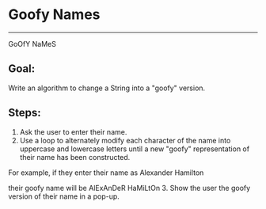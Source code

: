 

# Goofy Names

<hr/>
GoOfY NaMeS

## Goal:

Write an algorithm to change a String into a "goofy" version.

## Steps:

1. Ask the user to enter their name.
2. Use a loop to alternately modify each character of the name into uppercase and lowercase letters until a new "goofy" representation of their name has been constructed.

For example, if they enter their name as Alexander Hamilton

their goofy name will be AlExAnDeR HaMiLtOn
3. Show the user the goofy version of their name in a pop-up.



